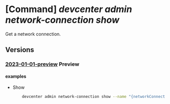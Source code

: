 # [Command] _devcenter admin network-connection show_

Get a network connection.

## Versions

### [2023-01-01-preview](/Resources/mgmt-plane/L3N1YnNjcmlwdGlvbnMve30vcmVzb3VyY2Vncm91cHMve30vcHJvdmlkZXJzL21pY3Jvc29mdC5kZXZjZW50ZXIvbmV0d29ya2Nvbm5lY3Rpb25zL3t9/2023-01-01-preview.xml) **Preview**

<!-- mgmt-plane /subscriptions/{}/resourcegroups/{}/providers/microsoft.devcenter/networkconnections/{} 2023-01-01-preview -->

#### examples

- Show
    ```bash
        devcenter admin network-connection show --name "{networkConnectionName}" --resource-group "rg1"
    ```
